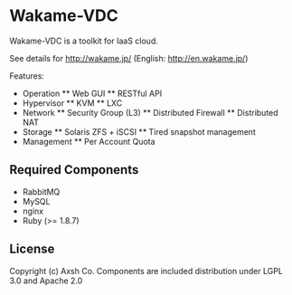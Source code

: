 Wakame-VDC
============

Wakame-VDC is a toolkit for IaaS cloud.

See details for http://wakame.jp/ (English: http://en.wakame.jp/)

Features:

* Operation
** Web GUI
** RESTful API
* Hypervisor
** KVM
** LXC
* Network
** Security Group (L3)
** Distributed Firewall
** Distributed NAT
* Storage
** Solaris ZFS + iSCSI
** Tired snapshot management
* Management
** Per Account Quota


Required Components
--------------------

* RabbitMQ
* MySQL
* nginx
* Ruby (>= 1.8.7)


License
---------

Copyright (c) Axsh Co.
Components are included distribution under LGPL 3.0 and Apache 2.0 
